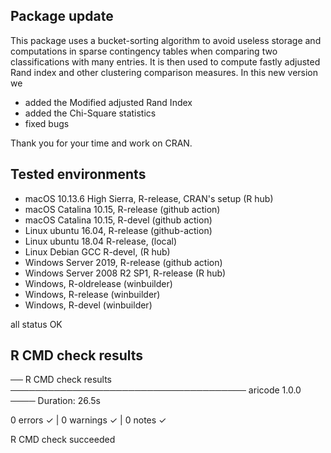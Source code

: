 
## Package update

This package uses a bucket-sorting algorithm to avoid useless storage and computations in sparse contingency tables when comparing two classifications with many entries. It is then used to compute fastly adjusted Rand index and other clustering comparison measures. In this new version we

  -	added the Modified adjusted Rand Index
  -	added the Chi-Square statistics
  - fixed bugs

Thank you for your time and work on CRAN.

## Tested environments

- macOS 10.13.6 High Sierra, R-release, CRAN's setup (R hub)
- macOS Catalina 10.15, R-release (github action)
- macOS Catalina 10.15, R-devel (github action)
- Linux ubuntu 16.04, R-release (github-action)
- Linux ubuntu 18.04 R-release, (local)
- Linux Debian GCC  R-devel, (R hub)
- Windows Server 2019, R-release (github action)
- Windows Server 2008 R2 SP1, R-release  (R hub)
- Windows, R-oldrelease (winbuilder)
- Windows, R-release (winbuilder)
- Windows, R-devel  (winbuilder)

all status OK 

## R CMD check results

── R CMD check results ────────────────────────────────────── aricode 1.0.0 ────
Duration: 26.5s

0 errors ✓ | 0 warnings ✓ | 0 notes ✓

R CMD check succeeded
